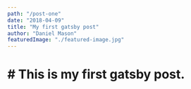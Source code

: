 ```yaml
---
path: "/post-one"
date: "2018-04-09"
title: "My first gatsby post"
author: "Daniel Mason"
featuredImage: "./featured-image.jpg"
---
```


# # This is my first gatsby post.
